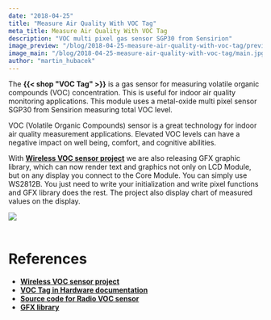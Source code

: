 ```yaml
---
date: "2018-04-25"
title: "Measure Air Quality With VOC Tag"
meta_title: Measure Air Quality With VOC Tag
description: "VOC multi pixel gas sensor SGP30 from Sensirion"
image_preview: "/blog/2018-04-25-measure-air-quality-with-voc-tag/preview.jpg"
image_main: "/blog/2018-04-25-measure-air-quality-with-voc-tag/main.jpg"
author: "martin_hubacek"
---
```



The **{{< shop "VOC Tag" >}}** is a gas sensor for measuring volatile organic compounds (VOC) concentration. This is useful for indoor air quality monitoring applications. This module uses a metal-oxide multi pixel sensor SGP30 from Sensirion measuring total VOC level.

VOC (Volatile Organic Compounds) sensor is a great technology for indoor air quality measurement applications. Elevated VOC levels can have a negative impact on well being, comfort, and cognitive abilities.

With [**Wireless VOC sensor project**](https://developers.hardwario.com/projects/radio-voc-sensor) we are also releasing GFX graphic library, which can now render text and graphics not only on LCD Module, but on any display you connect to the Core Module. You can simply use WS2812B. You just need to write your initialization and write pixel functions and GFX library does the rest. The project also display chart of measured values on the display.

<div>
<img src="voc-lcd.jpg" align="center" style="margin:0 0 20px 0;"/>
</div>

# References

  * [**Wireless VOC sensor project**](https://developers.hardwario.com/projects/radio-voc-sensor)
  * [**VOC Tag in Hardware documentation**](https://developers.hardwario.com/hardware/about-voc-tag)
  * [**Source code for Radio VOC sensor**](https://github.com/hardwario-kit/bcf-radio-voc-sensor)
  * [**GFX library**](https://sdk.hardwario.com/group__bc__gfx.html)
